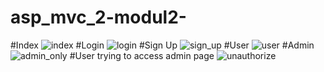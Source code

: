 # asp_mvc_2-modul2-

#Index
![index](https://cloud.githubusercontent.com/assets/22128258/22546721/cabcbe7c-e970-11e6-93e0-39567fe110e4.png)
#Login
![login](https://cloud.githubusercontent.com/assets/22128258/22546729/cf4aafc6-e970-11e6-98c6-9d2a9aaf70f8.png)
#Sign Up
![sign_up](https://cloud.githubusercontent.com/assets/22128258/22546723/cac3710e-e970-11e6-8c35-8520b8d536d3.png)
#User
![user](https://cloud.githubusercontent.com/assets/22128258/22546724/cac64924-e970-11e6-9fac-964ee995efc8.png)
#Admin
![admin_only](https://cloud.githubusercontent.com/assets/22128258/22546722/cabf4caa-e970-11e6-9de1-f74272deb018.png)
#User trying to access admin page
![unauthorize](https://cloud.githubusercontent.com/assets/22128258/22546730/cf50462a-e970-11e6-846d-9d737bf6163b.png)
